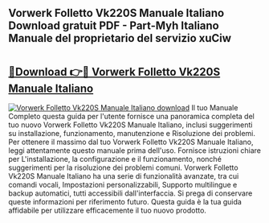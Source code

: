 ## Vorwerk Folletto Vk220S Manuale Italiano Download gratuit PDF - Part-Myh Italiano Manuale del proprietario del servizio xuCiw

# <h2><a href="http://dfflx5b.blite.top/?on=Vorwerk+Folletto+Vk220S+Manuale+Italiano">🔗Download 👉🔴 Vorwerk Folletto Vk220S Manuale Italiano</a></h2>

[![Vorwerk Folletto Vk220S Manuale Italiano download](https://i.imgur.com/lujVjoI.png)](http://dfflx5b.blite.top/?on=Vorwerk+Folletto+Vk220S+Manuale+Italiano)
Il tuo Manuale Completo questa guida per l'utente fornisce una panoramica completa del tuo nuovo Vorwerk Folletto Vk220S Manuale Italiano, inclusi suggerimenti su installazione, funzionamento, manutenzione e Risoluzione dei problemi. Per ottenere il massimo dal tuo Vorwerk Folletto Vk220S Manuale Italiano, leggi attentamente questo manuale prima dell'uso. Fornisce istruzioni chiare per L'installazione, la configurazione e il funzionamento, nonché suggerimenti per la risoluzione dei problemi comuni. Vorwerk Folletto Vk220S Manuale Italiano ha una serie di funzionalità avanzate, tra cui comandi vocali, Impostazioni personalizzabili, Supporto multilingue e backup automatici, tutti accessibili dall'interfaccia. Si prega di conservare queste informazioni per riferimento futuro. Questa guida è la tua guida affidabile per utilizzare efficacemente il tuo nuovo prodotto.
